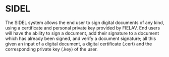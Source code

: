 # SIDEL
The SIDEL system allows the end user to sign digital documents of any kind, using a certificate and personal private key provided by FIELAV. End users will have the ability to sign a document, add their signature to a document which has already been signed, and verify a document signature; all this given an input of a digital document, a digital certificate (.cert) and the corresponding private key (.key) of the user.
